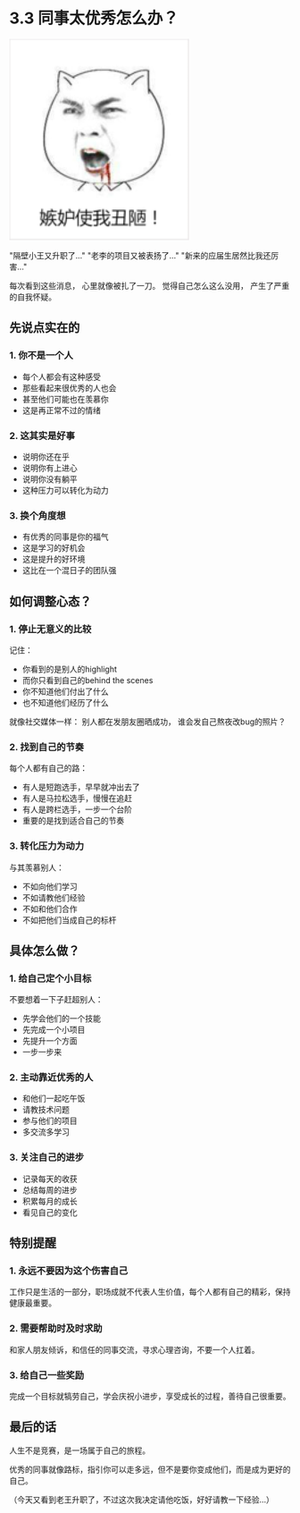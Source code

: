 # 3.3 同事太优秀怎么办？

![职场压力](../assets/images/chapter3/workplace-pressure.jpg)

"隔壁小王又升职了..."
"老李的项目又被表扬了..."
"新来的应届生居然比我还厉害..."

每次看到这些消息，
心里就像被扎了一刀。
觉得自己怎么这么没用，
产生了严重的自我怀疑。

## 先说点实在的

### 1. 你不是一个人
- 每个人都会有这种感受
- 那些看起来很优秀的人也会
- 甚至他们可能也在羡慕你
- 这是再正常不过的情绪

### 2. 这其实是好事
- 说明你还在乎
- 说明你有上进心
- 说明你没有躺平
- 这种压力可以转化为动力

### 3. 换个角度想
- 有优秀的同事是你的福气
- 这是学习的好机会
- 这是提升的好环境
- 这比在一个混日子的团队强

## 如何调整心态？

### 1. 停止无意义的比较
记住：
- 你看到的是别人的highlight
- 而你只看到自己的behind the scenes
- 你不知道他们付出了什么
- 也不知道他们经历了什么

就像社交媒体一样：
别人都在发朋友圈晒成功，
谁会发自己熬夜改bug的照片？

### 2. 找到自己的节奏
每个人都有自己的路：
- 有人是短跑选手，早早就冲出去了
- 有人是马拉松选手，慢慢在追赶
- 有人是跨栏选手，一步一个台阶
- 重要的是找到适合自己的节奏

### 3. 转化压力为动力
与其羡慕别人：
- 不如向他们学习
- 不如请教他们经验
- 不如和他们合作
- 不如把他们当成自己的标杆

## 具体怎么做？

### 1. 给自己定个小目标
不要想着一下子赶超别人：
- 先学会他们的一个技能
- 先完成一个小项目
- 先提升一个方面
- 一步一步来

### 2. 主动靠近优秀的人
- 和他们一起吃午饭
- 请教技术问题
- 参与他们的项目
- 多交流多学习

### 3. 关注自己的进步
- 记录每天的收获
- 总结每周的进步
- 积累每月的成长
- 看见自己的变化

## 特别提醒

### 1. 永远不要因为这个伤害自己

工作只是生活的一部分，职场成就不代表人生价值，每个人都有自己的精彩，保持健康最重要。

### 2. 需要帮助时及时求助

和家人朋友倾诉，和信任的同事交流，寻求心理咨询，不要一个人扛着。

### 3. 给自己一些奖励

完成一个目标就犒劳自己，学会庆祝小进步，享受成长的过程，善待自己很重要。

## 最后的话

人生不是竞赛，是一场属于自己的旅程。

优秀的同事就像路标，指引你可以走多远，但不是要你变成他们，而是成为更好的自己。


（今天又看到老王升职了，不过这次我决定请他吃饭，好好请教一下经验...）
